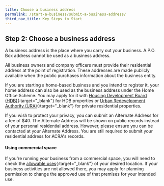 ```yaml
---
title: Choose a business address
permalink: /start-a-business/submit-a-business-address/
third_nav_title: Key Steps to Start
---
```


## Step 2: Choose a business address

A business address is the place where you carry out your business. A P.O. Box address cannot be used as a business address.

All business owners and company officers must provide their residential address at the point of registration. These addresses are made publicly available when the public purchases information about the business entity.

If you are starting a home-based business and you intend to register it, your home address can also be used as the business address under the Home Office Scheme. You may apply for it with [Housing Development Board (HDB)](https://www.hdb.gov.sg/cs/infoweb/residential/living-in-an-hdb-flat/home-business/home-offce-scheme){:target="_blank"} for HDB properties or [Urban Redevelopment Authority (URA)](https://www.ura.gov.sg/Corporate/Guidelines/Home-Business/Home-Office-Scheme){:target="_blank"} for private residential properties.

If you wish to protect your privacy, you can submit an Alternate Address for a fee of $40. The Alternate Address will be shown on public records instead of your personal residential address. However, please ensure you can be contacted at your Alternate Address. You are still required to submit your residential address for ACRA's records.

#### Using commercial space

If you're running your business from a commercial space, you will need to check the [allowable uses](https://www.ura.gov.sg/maps/){:target="_blank"} of your desired location. If your business activities are not allowed there, you may apply for planning permission to change the approved use of that premises for your intended use.
